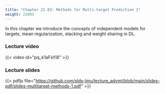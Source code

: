 ```yaml
---
title: "Chapter 22.03: Methods for Multi-target Prediction 1"
weight: 22003
---
```

In this chapter we introduce the concepts of independent models for targets, mean regularization, stacking and weight sharing in DL. 
<!--more-->

### Lecture video

{{< video id="pq_k1aFsYi8" >}}

### Lecture slides

{{< pdfjs file="https://github.com/slds-lmu/lecture_advml/blob/main/slides-pdf/slides-multitarget-methods-1.pdf" >}}
